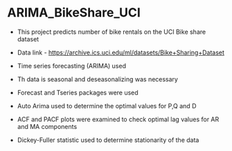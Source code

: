 # ARIMA_BikeShare_UCI

* This project predicts number of bike rentals on the UCI Bike share dataset 

* Data link - https://archive.ics.uci.edu/ml/datasets/Bike+Sharing+Dataset

* Time series forecasting (ARIMA) used 

* Th data is seasonal and deseasonalizing was necessary 

* Forecast and Tseries packages were used 

* Auto Arima used to determine the optimal values for P,Q and D

* ACF and PACF plots were examined to check optimal lag values for AR and MA components 

* Dickey-Fuller statistic used to determine stationarity of the data 

